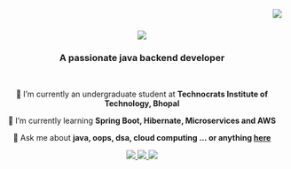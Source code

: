 <img align="right" src="https://visitor-badge.laobi.icu/badge?page_id=afzalshaikh04.afzalshaikh04" />

<h1 align="center">
    <img src="https://readme-typing-svg.herokuapp.com/?font=Righteous&size=35&center=true&vCenter=true&width=500&height=70&duration=4000&lines=Hi+There!+👋;+I'm+Md+Afzal;" />
</h1>

<h3 align="center">A passionate java backend developer</h3>

<br/>

<div align="center">
 
 🔭 I’m currently an undergraduate student at **Technocrats Institute of Technology, Bhopal**
 
 🌱 I’m currently learning **Spring Boot, Hibernate, Microservices and AWS**

💬 Ask me about **java, oops, dsa, cloud computing ... or anything [here](https://github.com/afzalshaikh04/afzalshaikh04/issues)**

 </div>
 
<div align="center"> 
  <a href="mailto:afzalsheikh.2003@gmail.com">
    <img src="https://img.shields.io/badge/Gmail-333333?style=for-the-badge&logo=gmail&logoColor=red" />
  </a>
  <a href="https://www.linkedin.com/in/afzalshaikh04/" target="_blank">
    <img src="https://img.shields.io/badge/LinkedIn-0077B5?style=for-the-badge&logo=linkedin&logoColor=white" target="_blank" />
  </a>
  <a href="https://afzalshaikh04.github.io/personal-portfolio-page/" target="_blank">
     <img src="https://img.shields.io/badge/Portfolio-FF5722?style=for-the-badge&logo=todoist&logoColor=white" target="_blank" /> <!-- sqlite, safari, google-chrome are other good icon options -->
  </a>
</div>
